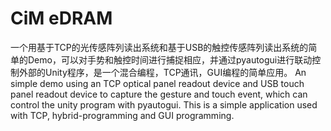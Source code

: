 # CiM eDRAM
一个用基于TCP的光传感阵列读出系统和基于USB的触控传感阵列读出系统的简单的Demo，可以对手势和触控时间进行捕捉相应，并通过pyautogui进行联动控制外部的Unity程序，是一个混合编程，TCP通讯，GUI编程的简单应用。
An simple demo using an TCP optical panel readout device and USB touch panel readout device to capture the gesture and touch event, which can control the unity program with pyautogui. This is a simple application used with TCP, hybrid-programming and GUI programming.

